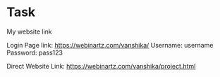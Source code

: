 # Task

My website link


Login Page link:
https://webinartz.com/vanshika/
Username: username
Password: pass123

Direct Website Link:
https://webinartz.com/vanshika/project.html




